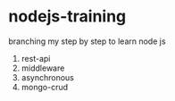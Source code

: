 # nodejs-training

branching my step by step to learn node js

1. rest-api
2. middleware
3. asynchronous
4. mongo-crud
